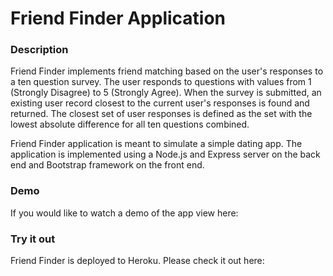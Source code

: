 # Friend Finder Application

### Description

Friend Finder implements friend matching based on the user's responses to a ten question survey. The user responds to questions with values from 1 (Strongly Disagree) to 5 (Strongly Agree). When the survey is submitted, an existing user record closest to the current user's responses is found and returned. The closest set of user responses is defined as the set with the lowest absolute difference for all ten questions combined.

Friend Finder application is meant to simulate a simple dating app. The application is implemented using a Node.js and Express server on the back end and Bootstrap framework on the front end.

### Demo
If you would like to watch a demo of the app view here:

### Try it out
Friend Finder is deployed to Heroku. Please check it out here: